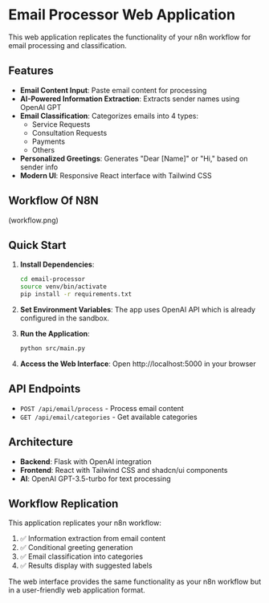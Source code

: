 # Email Processor Web Application

This web application replicates the functionality of your n8n workflow for email processing and classification.

## Features

- **Email Content Input**: Paste email content for processing
- **AI-Powered Information Extraction**: Extracts sender names using OpenAI GPT
- **Email Classification**: Categorizes emails into 4 types:
  - Service Requests
  - Consultation Requests  
  - Payments
  - Others
- **Personalized Greetings**: Generates "Dear [Name]" or "Hi," based on sender info
- **Modern UI**: Responsive React interface with Tailwind CSS
## Workflow Of N8N
 (workflow.png)

## Quick Start

1. **Install Dependencies**:
   ```bash
   cd email-processor
   source venv/bin/activate
   pip install -r requirements.txt
   ```

2. **Set Environment Variables**:
   The app uses OpenAI API which is already configured in the sandbox.

3. **Run the Application**:
   ```bash
   python src/main.py
   ```

4. **Access the Web Interface**:
   Open http://localhost:5000 in your browser

## API Endpoints

- `POST /api/email/process` - Process email content
- `GET /api/email/categories` - Get available categories

## Architecture

- **Backend**: Flask with OpenAI integration
- **Frontend**: React with Tailwind CSS and shadcn/ui components
- **AI**: OpenAI GPT-3.5-turbo for text processing

## Workflow Replication

This application replicates your n8n workflow:
1. ✅ Information extraction from email content
2. ✅ Conditional greeting generation
3. ✅ Email classification into categories
4. ✅ Results display with suggested labels

The web interface provides the same functionality as your n8n workflow but in a user-friendly web application format.

